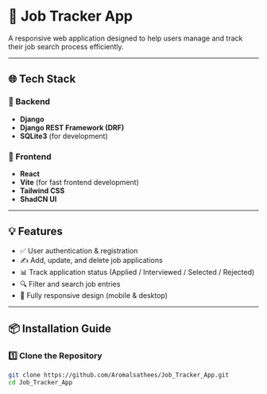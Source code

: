 # 💼 Job Tracker App

A responsive web application designed to help users manage and track their job search process efficiently.

---

## 🌐 Tech Stack

### 🔧 Backend
- **Django**
- **Django REST Framework (DRF)**
- **SQLite3** (for development)

### 🎨 Frontend
- **React**
- **Vite** (for fast frontend development)
- **Tailwind CSS**
- **ShadCN UI**

---

## 💡 Features

- ✅ User authentication & registration
- ✍️ Add, update, and delete job applications
- 📊 Track application status (Applied / Interviewed / Selected / Rejected)
- 🔍 Filter and search job entries
- 📱 Fully responsive design (mobile & desktop)

---

## 📦 Installation Guide

### 1️⃣ Clone the Repository

```bash
git clone https://github.com/Aromalsathees/Job_Tracker_App.git
cd Job_Tracker_App
